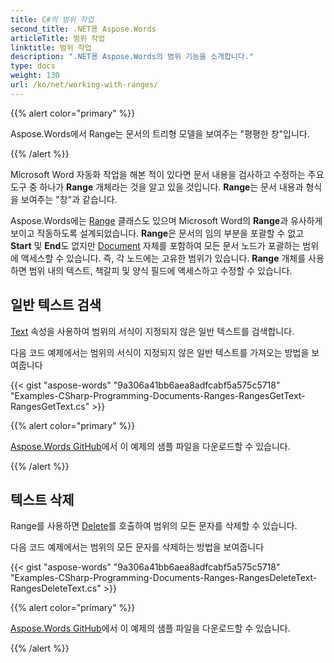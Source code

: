 ```yaml
---
title: C#의 범위 작업
second_title: .NET용 Aspose.Words
articleTitle: 범위 작업
linktitle: 범위 작업
description: ".NET용 Aspose.Words의 범위 기능을 소개합니다."
type: docs
weight: 130
url: /ko/net/working-with-ranges/
---
```


{{% alert color="primary" %}}

Aspose.Words에서 Range는 문서의 트리형 모델을 보여주는 "평평한 창"입니다.

{{% /alert %}}

Microsoft Word 자동화 작업을 해본 적이 있다면 문서 내용을 검사하고 수정하는 주요 도구 중 하나가 **Range** 개체라는 것을 알고 있을 것입니다. **Range**는 문서 내용과 형식을 보여주는 "창"과 같습니다.

Aspose.Words에는 [Range](https://reference.aspose.com/words/net/aspose.words/range/) 클래스도 있으며 Microsoft Word의 **Range**과 유사하게 보이고 작동하도록 설계되었습니다. **Range**은 문서의 임의 부분을 포괄할 수 없고 **Start** 및 **End**도 없지만 [Document](https://reference.aspose.com/words/net/aspose.words/document/) 자체를 포함하여 모든 문서 노드가 포괄하는 범위에 액세스할 수 있습니다. 즉, 각 노드에는 고유한 범위가 있습니다. **Range** 개체를 사용하면 범위 내의 텍스트, 책갈피 및 양식 필드에 액세스하고 수정할 수 있습니다.

## 일반 텍스트 검색

[Text](https://reference.aspose.com/words/net/aspose.words/range/text/) 속성을 사용하여 범위의 서식이 지정되지 않은 일반 텍스트를 검색합니다.

다음 코드 예제에서는 범위의 서식이 지정되지 않은 일반 텍스트를 가져오는 방법을 보여줍니다

{{< gist "aspose-words" "9a306a41bb6aea8adfcabf5a575c5718" "Examples-CSharp-Programming-Documents-Ranges-RangesGetText-RangesGetText.cs" >}}

{{% alert color="primary" %}}

[Aspose.Words GitHub](ttps://github.com/aspose-words/Aspose.Words-for-.NET/blob/master/Examples/Data/Document.docx)에서 이 예제의 샘플 파일을 다운로드할 수 있습니다.

{{% /alert %}}

## 텍스트 삭제

Range를 사용하면 [Delete](https://reference.aspose.com/words/net/aspose.words/range/delete/)를 호출하여 범위의 모든 문자를 삭제할 수 있습니다.

다음 코드 예제에서는 범위의 모든 문자를 삭제하는 방법을 보여줍니다

{{< gist "aspose-words" "9a306a41bb6aea8adfcabf5a575c5718" "Examples-CSharp-Programming-Documents-Ranges-RangesDeleteText-RangesDeleteText.cs" >}}

{{% alert color="primary" %}}

[Aspose.Words GitHub](ttps://github.com/aspose-words/Aspose.Words-for-.NET/blob/master/Examples/Data/Document.docx)에서 이 예제의 샘플 파일을 다운로드할 수 있습니다.

{{% /alert %}}